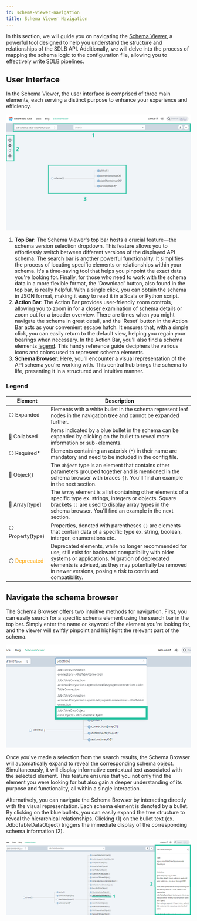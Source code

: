 ```yaml
---
id: schema-viewer-navigation
title: Schema Viewer Navigation
---
```


In this section, we will guide you on navigating the [Schema Viewer](https://smartdatalake.ch/json-schema-viewer/), a powerful tool designed to help you understand the structure and relationships of the SDLB API. Additionally, we will delve into the process of mapping the schema logic to the configuration file, allowing you to effectively write SDLB pipelines.

## User Interface
In the Schema Viewer, the user interface is comprised of three main elements, each serving a distinct purpose to enhance your experience and efficiency.

![Image of schema viewer](../images/schema-viewer-ui.png)

1. **Top Bar**: The Schema Viewer's top bar hosts a crucial feature—the schema version selection dropdown. This feature allows you to effortlessly switch between different versions of the displayed API schema. The search bar is another powerful functionality. It simplifies the process of locating specific elements or relationships within your schema. It's a time-saving tool that helps you pinpoint the exact data you're looking for. Finally, for those who need to work with the schema data in a more flexible format, the 'Download' button, also found in the top bar, is really helpful. With a single click, you can obtain the schema in JSON format, making it easy to read it in a Scala or Python script.
2. **Action Bar**: The Action Bar provides user-friendly zoom controls, allowing you to zoom in for a closer examination of schema details or zoom out for a broader overview. There are times when you might navigate the schema in great detail, and the 'Reset' button in the Action Bar acts as your convenient escape hatch. It ensures that, with a simple click, you can easily return to the default view, helping you regain your bearings when necessary. In the Action Bar, you'll also find a schema elements [legend](#legend). This handy reference guide deciphers the various icons and colors used to represent schema elements.
3. **Schema Browser**: Here, you'll encounter a visual representation of the API schema you're working with. This central hub brings the schema to life, presenting it in a structured and intuitive manner.

### Legend
| Element        	| Description 	|
|----------------	|-------------	|
| ⚪️ Expanded       	|   Elements with a white bullet in the schema represent leaf nodes in the navigation tree and cannot be expanded further.          	|
| 🔵 Collabsed      	|  Items indicated by a blue bullet in the schema can be expanded by clicking on the bullet to reveal more information or sub-elements.           	|
| ⚪️ Required*      	|    Elements containing an asterisk (`*`) in their name are mandatory and need to be included in the config file.        	|
| 🔵 Object{}       	|  The `Object` type is an element that contains other parameters grouped together and is mentioned in the schema browser with braces `{}`. You'll find an example in the next section.   	|
| 🔵 Array[type]    	|  The `Array` element is a list containing other elements of a specific type ex. strings, integers or objects. Square brackets `[]` are used to display array types in the schema browser. You'll find an example in the next section.              	|
| ⚪️ Property(type) 	|   Properties, denoted with parentheses `()` are elements that contain data of a specific type ex. string, boolean, interger, enumerations etc.        	|
| ⚪️ <span style='color: orange'>Deprecated</span>     	|    Deprecated elements, while no longer recommended for use, still exist for backward compatibility with older systems or applications. Migration of deprecated elements is advised, as they may potentially be removed in newer versions, posing a risk to continued compatibility.        	|
<!-- TODO add link to the example for object and array  --> 

## Navigate the schema browser
The Schema Browser offers two intuitive methods for navigation. First, you can easily search for a specific schema element using the search bar in the top bar. Simply enter the name or keyword of the element you're looking for, and the viewer will swiftly pinpoint and highlight the relevant part of the schema.

![Image of schema viewer search](../images/schema-viewer-search.png)

Once you've made a selection from the search results, the Schema Browser will automatically expand to reveal the corresponding schema object. Simultaneously, it will display informative contextual text associated with the selected element. This feature ensures that you not only find the element you were looking for but also gain a deeper understanding of its purpose and functionality, all within a single interaction.

Alternatively, you can navigate the Schema Browser by interacting directly with the visual representation. Each schema element is denoted by a bullet. By clicking on the blue bullets, you can easily expand the tree structure to reveal the hierarchical relationships. Clicking (1) on the bullet text (ex. JdbcTableDataObject) triggers the immediate display of the corresponding schema information (2).

![Image of schema viewer information](../images/schema-viewer-information.png)